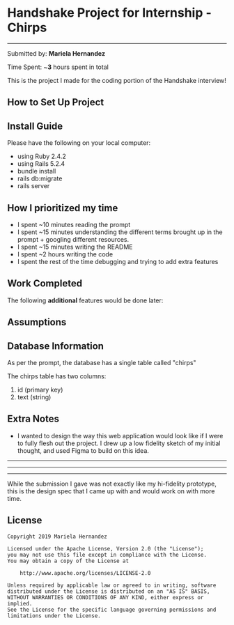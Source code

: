# Handshake Project for Internship - Chirps
---

Submitted by: **Mariela Hernandez**

Time Spent: ~**3** hours spent in total


This is the project I made for the coding portion of the Handshake interview!

## How to Set Up Project


## Install Guide
Please have the following on your local computer:
- using Ruby 2.4.2
- using Rails 5.2.4
- bundle install
- rails db:migrate
- rails server


## How I prioritized my time
- I spent ~10 minutes reading the prompt
- I spent ~15 minutes understanding the different terms brought up in the prompt + googling different resources.
- I spent ~15 minutes writing the README
- I spent ~2 hours writing the code
- I spent the rest of the time debugging and trying to add extra features

## Work Completed

The following **additional** features would be done later:




## Assumptions


## Database Information

As per the prompt, the database has a single table called "chirps"

The chirps table has two columns:
1. id (primary key)
2. text (string)


## Extra Notes
- I wanted to design the way this web application would look like if I were to fully flesh out the project. I drew up a low fidelity sketch of my initial thought, and used Figma to build on this idea.
---

---

---
While the submission I gave was not exactly like my hi-fidelity prototype, this is the design spec that I came up with and would work on with more time.



## License

    Copyright 2019 Mariela Hernandez

    Licensed under the Apache License, Version 2.0 (the "License");
    you may not use this file except in compliance with the License.
    You may obtain a copy of the License at

        http://www.apache.org/licenses/LICENSE-2.0

    Unless required by applicable law or agreed to in writing, software
    distributed under the License is distributed on an "AS IS" BASIS,
    WITHOUT WARRANTIES OR CONDITIONS OF ANY KIND, either express or implied.
    See the License for the specific language governing permissions and
    limitations under the License.
